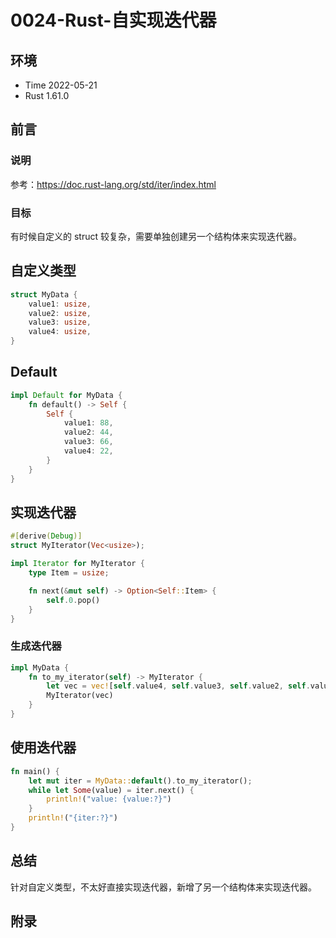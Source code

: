 # 0024-Rust-自实现迭代器

## 环境

- Time 2022-05-21
- Rust 1.61.0

## 前言

### 说明

参考：<https://doc.rust-lang.org/std/iter/index.html>

### 目标

有时候自定义的 struct 较复杂，需要单独创建另一个结构体来实现迭代器。

## 自定义类型

```rust
struct MyData {
    value1: usize,
    value2: usize,
    value3: usize,
    value4: usize,
}
```

## Default

```rust
impl Default for MyData {
    fn default() -> Self {
        Self {
            value1: 88,
            value2: 44,
            value3: 66,
            value4: 22,
        }
    }
}
```

## 实现迭代器

```rust
#[derive(Debug)]
struct MyIterator(Vec<usize>);

impl Iterator for MyIterator {
    type Item = usize;

    fn next(&mut self) -> Option<Self::Item> {
        self.0.pop()
    }
}
```

### 生成迭代器

```rust
impl MyData {
    fn to_my_iterator(self) -> MyIterator {
        let vec = vec![self.value4, self.value3, self.value2, self.value1];
        MyIterator(vec)
    }
}
```

## 使用迭代器

```rust
fn main() {
    let mut iter = MyData::default().to_my_iterator();
    while let Some(value) = iter.next() {
        println!("value: {value:?}")
    }
    println!("{iter:?}")
}
```

## 总结

针对自定义类型，不太好直接实现迭代器，新增了另一个结构体来实现迭代器。

## 附录
